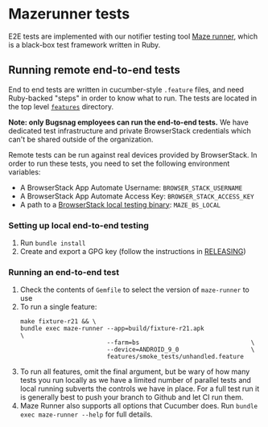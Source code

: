 # Mazerunner tests

E2E tests are implemented with our notifier testing tool [Maze runner](https://github.com/bugsnag/maze-runner), which is a black-box test framework written in Ruby.

## Running remote end-to-end tests

End to end tests are written in cucumber-style `.feature` files, and need Ruby-backed "steps" in order to know what to run. The tests are located in the top level [`features`](/features/) directory.

__Note: only Bugsnag employees can run the end-to-end tests.__ We have dedicated test infrastructure and private BrowserStack credentials which can't be shared outside of the organization.

Remote tests can be run against real devices provided by BrowserStack. In order to run these tests, you need to set the following environment variables:

- A BrowserStack App Automate Username: `BROWSER_STACK_USERNAME`
- A BrowserStack App Automate Access Key: `BROWSER_STACK_ACCESS_KEY`
- A path to a [BrowserStack local testing binary](https://www.browserstack.com/local-testing/app-automate): `MAZE_BS_LOCAL`

### Setting up local end-to-end testing

1. Run `bundle install`
1. Create and export a GPG key (follow the instructions in [RELEASING](RELEASING.md))

### Running an end-to-end test

1. Check the contents of `Gemfile` to select the version of `maze-runner` to use
1. To run a single feature:
    ```shell script
    make fixture-r21 && \
    bundle exec maze-runner --app=build/fixture-r21.apk                 \
                            --farm=bs                               \
                            --device=ANDROID_9_0                    \
                            features/smoke_tests/unhandled.feature
    ```
1. To run all features, omit the final argument, but be wary of how many tests you run locally as we have a limited number of parallel tests and local running subverts the controls we have in place.  For a full test run it is generally best to push your branch to Github and let CI run them.
1. Maze Runner also supports all options that Cucumber does.  Run `bundle exec maze-runner --help` for full details.
